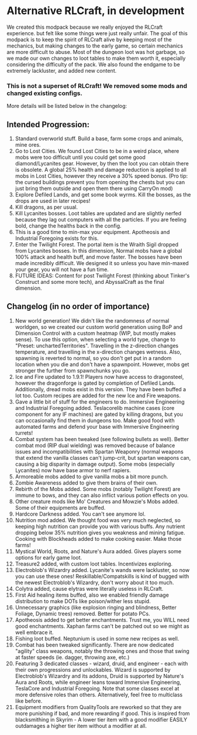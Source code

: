 # Alternative RLCraft, in development
We created this modpack because we really enjoyed the RLCraft experience. but felt like some things were just really unfair. 
The goal of this modpack is to keep the spirit of RLCraft alive by keeping most of the mechanics, but making changes to the early game,
so certain mechanics are more difficult to abuse. Most of the dungeon loot was hot garbage, so we made our own changes to loot tables to make them
worth it, especially considering the difficulty of the pack. We also found the endgame to be extremely lackluster, and added new content.

### This is not a superset of RLCraft! We removed some mods and changed existing configs.
More details will be listed below in the changelog:

## Intended Progression:
1. Standard overworld stuff. Build a base, farm some crops and animals, mine ores.
2. Go to Lost Cities. We found Lost Cities to be in a weird place, where mobs were too difficult until you could get some good diamond/Lycanites gear. However, by then the loot you can obtain there is obsolete. A global 25% health and damage reduction is applied to all mobs in Lost Cities, however they receive a 30% speed bonus. (Pro tip: the cursed buildings prevent you from opening the chests but you can just bring them outside and open them there using CarryOn mod)
3. Explore Defiled Lands, and get some book wyrms. Kill the bosses, as the drops are used in later recipes!
4. Kill dragons, as per usual.
5. Kill Lycanites bosses. Loot tables are updated and are slightly nerfed because they lag out computers with all the particles. If you are feeling bold, change the healths back in the config.
6. This is a good time to min-max your equipment. Apotheosis and Industrial Foregoing exists for this. 
7. Enter the Twilight Forest. The portal item is the Wraith Sigil dropped from Lycanites bosses. In this dimension, Normal mobs have a global 100% attack and health buff, and move faster. The bosses have been made incredibly difficult. We designed it so unless you have min-maxed your gear, you will not have a fun time.
8. FUTURE IDEAS: Content for post Twilight Forest (thinking about Tinker's Construct and some more tech), and AbyssalCraft as the final dimension.

## Changelog (in no order of importance)
1. New world generation! We didn't like the randomness of normal worldgen, so we created our custom world generation using BoP and Dimension Control with a custom heatmap (WIP, but mostly makes sense). To use this option, when selecting a world type, change to "Preset: unchartedTerritories". Travelling in the z-direction changes temperature, and travelling in the x-direction changes wetness. Also, spawning is reverted to normal, so you don't get put in a random location when you die and don't have a spawnpoint. However, mobs get stronger the further from spawnchunks you go.
2. Ice and Fire updated to 1.9.1! Players now have access to dragonsteel, however the dragonforge is gated by completion of Defiled Lands. Additionally, dread mobs exist in this version. They have been buffed a lot too. Custom recipes are added for the new Ice and Fire weapons. 
3. Gave a little bit of stuff for the engineers to do. Immersive Engineering and Industrial Foregoing added. Teslacorelib machine cases (core component for any IF machines) are gated by killing dragons, but you can occasionally find them in dungeons too. Make good food with automated farms and defend your base with Immersive Engineering turrets!
4. Combat system has been tweaked (see following bullets as well). Better combat mod (RIP dual wielding) was removed because of balance issues and incompatibilities with Spartan Weaponry (normal weapons that extend the vanilla classes can't jump-crit, but spartan weapons can, causing a big disparity in damage output). Some mobs (especially Lycanites) now have base armor to nerf rapiers.
5. Armoreable mobs added to give vanilla mobs a bit more punch. 
6. Zombie Awareness added to give them brains of their own.
7. Rebirth of the Mobs added. Some mobs (notably Twilight Forest) are immune to bows, and they can also inflict various potion effects on you.
8. Other creature mods like Mo' Creatures and Mowzie's Mobs added. Some of their equipments are buffed.
9. Hardcore Darkness added. You can't see anymore lol.
10. Nutrition mod added. We thought food was very much neglected, so keeping high nutrition can provide you with various buffs. Any nutrient dropping below 35% nutrition gives you weakness and mining fatigue. Cooking with Blockheads added to make cooking easier. Make those farms!
11. Mystical World, Roots, and Nature's Aura added. Gives players some options for early game loot.
12. Treasure2 added, with custom loot tables. Incentivizes exploring.
13. Electroblob's Wizardry added. Lycanite's wands were lackluster, so now you can use these ones! Reskillable/Compatskills is kind of bugged with the newest Electroblob's Wizardry, don't worry about it too much.
14. Colytra added, cause elytras were literally useless in RLCraft.
15. First Aid healing items buffed, also we enabled friendly damage distribution to make DOTs like poison/wither less stupid. 
16. Unnecessary graphics (like explosion ringing and blindness, Better Foliage, Dynamic trees) removed. Better for potato PCs.
17. Apotheosis added to get better enchantments. Trust me, you WILL need good enchantments. Xaphan farms can't be patched out so we might as well embrace it.
18. Fishing loot buffed. Neptunium is used in some new recipes as well.
19. Combat has been tweaked significantly. There are now dedicated "agility" class weapons, notably the throwing ones and those that swing at faster speeds (ie. dagger, throwing axe, etc.)
20. Featuring 3 dedicated classes - wizard, druid, and engineer - each with their own progressions and unlockables. Wizard is supported by Electroblob's Wizardry and its addons, Druid is supported by Nature's Aura and Roots, while engineer leans toward Immersive Engineering, TeslaCore and Industrial Foregoing. Note that some classes excel at more defensive roles than others. Alternatively, feel free to multiclass like before.
21. Equipment modifiers from QualityTools are reworked so that they are more punishing if bad, and more rewarding if good. This is inspired from blacksmithing in Skyrim - A lower tier item with a good modifier EASILY outdamages a higher tier item without a modifier at all.